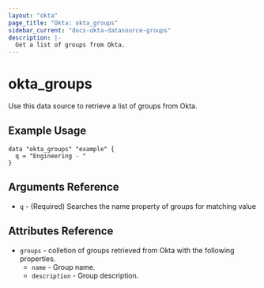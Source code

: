 ```yaml
---
layout: "okta"
page_title: "Okta: okta_groups"
sidebar_current: "docs-okta-datasource-groups"
description: |-
  Get a list of groups from Okta.
---
```


# okta_groups

Use this data source to retrieve a list of groups from Okta.

## Example Usage

```hcl
data "okta_groups" "example" {
  q = "Engineering - "
}
```

## Arguments Reference

* `q` - (Required) Searches the name property of groups for matching value

## Attributes Reference

* `groups` - colletion of groups retrieved from Okta with the following properties.
  * `name` - Group name.
  * `description` - Group description.
